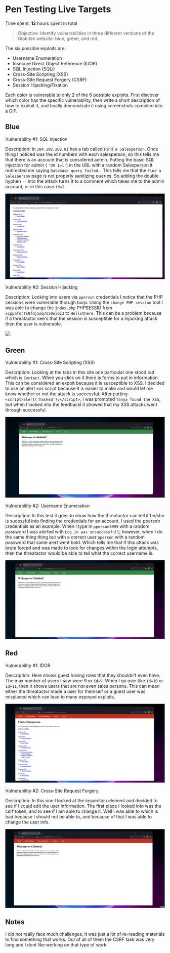 # Pen Testing Live Targets

Time spent: **12** hours spent in total

> Objective: Identify vulnerabilities in three different versions of the Globitek website: blue, green, and red.

The six possible exploits are:

* Username Enumeration
* Insecure Direct Object Reference (IDOR)
* SQL Injection (SQLi)
* Cross-Site Scripting (XSS)
* Cross-Site Request Forgery (CSRF)
* Session Hijacking/Fixation

Each color is vulnerable to only 2 of the 6 possible exploits. First discover which color has the specific vulnerability, then write a short description of how to exploit it, and finally demonstrate it using screenshots compiled into a GIF.

## Blue

Vulnerability #1: SQL Injection

Description:
In ` 104.198.208.81 ` has a tab called ` Find a Salesperson `. Once thing I noticed was the id numbers with each salesperson, so this tells me that there is an account that is considered admin. Putting the basic SQL injection for admin ( ` 'OR 1=1' `) in the URL with a random Salesperson it redirected me saying ` Database query failed. `. This tells me that the ` Find a Salesperson ` page is not properly sanitizing queries. So adding the double hyphen ` -- ` into the attack turns it to a comment which takes me to the admin account; or in this case `id=1`. 

<img src="SQL.gif">


Vulnerability #2: Session Hijacking

Description:
Looking into users via ` pperson ` credentials I notice that the PHP sessions were vulnerable thorugh burp. Using the  `change PHP session` tool I was able to change the ` index.php ` PHPSESSID from ` ocppafsrts0fdj5mq7d50uloi3 ` to ` Hellothere `. This can be a problem because if a threatactor see's that the session is susceptible for a hijacking attack then the user is vulnerable. 

<img src="Session.gif">


## Green

Vulnerability #1: Cross-Site Scripting (XSS)

Description:
Looking at the tabs in this site one particular one stood out which is ` Contact `. When you click on it there is forms to put in information. This can be considered an expoit because it is susceptible to XSS. I decided to use an alert xxs script because it is easier to make and would let me know whether or not the attack is successful. After putting ` <script>alert('hacked');</script> `, I was prompted ` Tanya found the XSS `, but when I looked into the feedbackl it showed that my XSS attacks went through successful.

<img src="XSS.gif">


Vulnerability #2: Username Enumeration

Description:
In this test it goes to show how the threatactor can tell if he/she is sucessful into finding the credentials for an account. I used the pperson credentials as an example. When I type in `pperson9999` with a random password I was alerted with `Log in was unsuccessfull`; however, when I do the same thing thing but with a correct user `pperson` with a random password that same alert went bold. Which tells me that if this attack was brute forced and was made to look for changes within the login attempts, then the threatactor would be able to tell what the correct username is. 

<img src="User.gif">

## Red

Vulnerability #1: IDOR

Description:
Here shows guest having roles that they shouldn't even have. The max number of users I saw were 9 or `id=9`. When I go over like `id=10` or `id=11`, then it shows users that are not even sales persons. This can mean either the threatactor made a user for themself or a guest user was misplaced which can lead to many exposed exploits. 

<img src="IDOR.gif">


Vulnerability #2: Cross-Site Request Forgery

Description:
In this one I looked at the inspection element and decided to see if I could edit the user information. The first place I looked into was the csrf token, and to see if I am able to change it. Well I was able to which is bad because I should not be able to, and because of that I was able to change the user info. 

<img src="CSRF.gif">

## Notes

I did not really face much challenges, it was just a lot of re-reading materials to find something that works. Out of all of them the CSRF task was very long and I dont like working on that type of work. 
